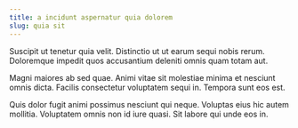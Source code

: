 ```yaml
---
title: a incidunt aspernatur quia dolorem
slug: quia sit
---
```


Suscipit ut tenetur quia velit. Distinctio ut ut earum sequi nobis rerum. Doloremque impedit quos accusantium deleniti omnis quam totam aut.

Magni maiores ab sed quae. Animi vitae sit molestiae minima et nesciunt omnis dicta. Facilis consectetur voluptatem sequi in. Tempora sunt eos est.

Quis dolor fugit animi possimus nesciunt qui neque. Voluptas eius hic autem mollitia. Voluptatem omnis non id iure quasi. Sit labore qui unde eos in.
